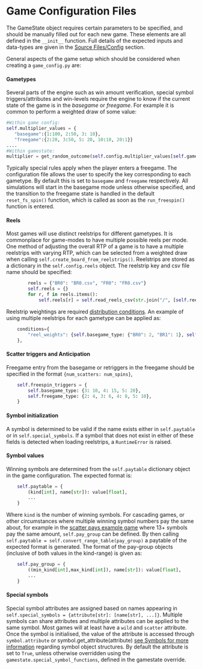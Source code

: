 
# Game Configuration Files

The GameState object requires certain parameters to be specified, and should be manually filled out for each new game. These elements are all defined in the `__init__` function. Full details of the expected inputs and data-types are given in the [Source Files/Config](../../source_section/config_info.md) section. 

General aspects of the game setup which should be considered when creating a `game_config.py` are:

#### Gametypes

Several parts of the engine such as win amount verification, special symbol triggers/attributes and win-levels require the engine to know if the current state of the game is in the *basegame* or *freegame*. For example it is common to perform a weighted draw of some value:
 ```python
 #Within game config:
 self.multiplier_values = {
    "basegame":{1:100, 2:50, 3: 10}, 
    "freegame":{2:20, 3:50, 5: 20, 10:10, 20:1}}
 ....
 #Within gamestate:
 multiplier = get_random_outcome(self.config.multiplier_values[self.gametype])
 ```
Typically special rules apply when the player enters a freegame. The configuration file allows the user to specify the key corresponding to each gametype. By default this is set to `basegame` and `freegame` respectively. All simulations will start in the basegame mode unless otherwise specified, and the transition to the freegame state is handled in the default `reset_fs_spin()` function, which is called as soon as the `run_freespin()` function is entered. 

#### Reels 

Most games will use distinct reelstrips for different gametypes. It is commonplace for game-modes to have multiple possible reels per mode. One method of adjusting the overall RTP of a game is to have a multiple reelstrips with varying RTP, which can be selected from a weighted draw when calling `self.create_board_from_reelstrips()`. Reelstrips are stored as a dictionary in the `self.config.reels` object. The reelstrip key and csv file name should be specified:
```python
        reels = {"BR0": "BR0.csv", "FR0": "FR0.csv"}
        self.reels = {}
        for r, f in reels.items():
            self.reels[r] = self.read_reels_csv(str.join("/", [self.reels_path, f]))
```
Reelstrip weightings are required [distribution conditions]('gamestate_section/configuration_section/betmode_dist.md/'). An example of using multiple reelstrips for each gametype can be applied as:
```python
    conditions={
        "reel_weights": {self.basegame_type: {"BR0": 2, "BR1": 1}, self.freegame_type: {"FR0":5, "FR1": 1}},
    },
```


#### Scatter triggers and Anticipation

Freegame entry from the basegame or retriggers in the freegame should be specified in the format `{num_scatters: num_spins}`,
```python
    self.freespin_triggers = {
        self.basegame_type: {3: 10, 4: 15, 5: 20},
        self.freegame_type: {2: 4, 3: 6, 4: 8, 5: 10},
    }
```


#### Symbol initialization 

A symbol is determined to be valid if the name exists either in `self.paytable` or in `self.special_symbols`. If a symbol that does not exist in either of these fields is detected when loading reelstrips, a `RuntimeError` is raised.

#### Symbol values 

Winning symbols are determined from the `self.paytable` dictionary object in the game configuration. The expected format is:
```python
    self.paytable = {
        (kind[int], name[str]): value[float],
        ...
    }
```
Where `kind` is the number of winning symbols. For cascading games, or other circumstances where multiple winning symbol numbers pay the same about, for example in the [scatter pays example game]('sample_section/sample_games.md') where 13+ symbols pay the same amount, `self.pay_group` can be defined. By then calling `self.paytable = self.convert_range_table(pay_group)` a paytable of the expected format is generated. The format of the pay-group objects (inclusive of both values in the kind-range) is given as:
```python
    self.pay_group = {
        ((min_kind[int],max_kind[int]), name[str]): value[float],
        ...
    }
```

#### Special symbols 

Special symbol attributes are assigned based on names appearing in `self.special_symbols = {attribute[str]: [name[str], ...]}`. Multiple symbols can share attributes and multiple attributes can be applied to the same symbol. Most games will at least have a `wild` and `scatter` attribute. Once the symbol is initialised, the value of the attribute is accessed through `symbol.attribute` or symbol.get_attribute(attribute) [see Symbols for more information]('gamestate_section/syms_board_section/symbol_info.md') regarding symbol object structures. By default the attribute is set to `True`, unless otherwise overridden using the `gamestate.special_symbol_functions`, defined in the gamestate override.
